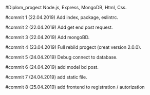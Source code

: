 #Diplom_progect
Node.js, Express, MongoDB, Html, Css.

#commit 1 (22.04.2019)
Add index, package, eslintrc.

#commit 2 (22.04.2019)
Add get end post request.

#commit 3 (22.04.2019)
Add mongoBD.

#commit 4 (23.04.2019)
Full rebild progect (creat version 2.0.0). 

#commit 5 (24.04.2019)
Debug connect to database. 

#commit 6 (24.04.2019)
add model bd post.

#commit 7 (24.04.2019)
add static file.

#commit 8 (25.04.2019)
add frontend to registration / autorization 